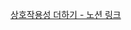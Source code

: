 [상호작용성 더하기 - 노션 링크](https://cooing-dust-8b6.notion.site/Adding-Interactivity-3009ea492deb40598bcf7cc45c09a21a?pvs=4)
